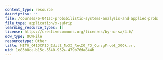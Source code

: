 ```yaml
---
content_type: resource
description: ''
file: /courses/6-041sc-probabilistic-systems-analysis-and-applied-probability-fall-2013/1e83b8cab15c55409524479b76da844b_MIT6_041SCF13_Edit2_No33_Rec20_P3_ConvgProb2_300k.vtt
file_type: application/x-subrip
learning_resource_types: []
license: https://creativecommons.org/licenses/by-nc-sa/4.0/
ocw_type: OCWFile
resourcetype: Other
title: MIT6_041SCF13_Edit2_No33_Rec20_P3_ConvgProb2_300k.srt
uid: 1e83b8ca-b15c-5540-9524-479b76da844b
---
```

